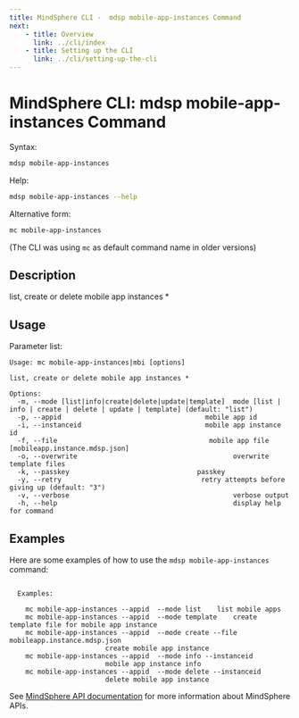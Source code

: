 ```yaml
---
title: MindSphere CLI -  mdsp mobile-app-instances Command
next:
    - title: Overview
      link: ../cli/index
    - title: Setting up the CLI
      link: ../cli/setting-up-the-cli
---
```


# MindSphere CLI: mdsp mobile-app-instances Command

Syntax:

```bash
mdsp mobile-app-instances
```

Help:

```bash
mdsp mobile-app-instances --help
```

Alternative form:

```bash
mc mobile-app-instances
```

(The CLI was using `mc` as default command name in older versions)

## Description

list, create or delete mobile app instances *

## Usage

Parameter list:

```text
Usage: mc mobile-app-instances|mbi [options]

list, create or delete mobile app instances *

Options:
  -m, --mode [list|info|create|delete|update|template]  mode [list | info | create | delete | update | template] (default: "list")
  -p, --appid                                    mobile app id
  -i, --instanceid                               mobile app instance id
  -f, --file                                      mobile app file [mobileapp.instance.mdsp.json]
  -o, --overwrite                                       overwrite template files
  -k, --passkey                                passkey
  -y, --retry                                   retry attempts before giving up (default: "3")
  -v, --verbose                                         verbose output
  -h, --help                                            display help for command

```

## Examples

Here are some examples of how to use the `mdsp mobile-app-instances` command:

```text

  Examples:

    mc mobile-app-instances --appid  --mode list 	list mobile apps
    mc mobile-app-instances --appid  --mode template 	create template file for mobile app instance
    mc mobile-app-instances --appid  --mode create --file mobileapp.instance.mdsp.json 
						create mobile app instance
    mc mobile-app-instances --appid  --mode info --instanceid 
						mobile app instance info
    mc mobile-app-instances --appid  --mode delete --instanceid 
						delete mobile app instance

```

See [MindSphere API documentation](https://documentation.mindsphere.io/MindSphere/apis/index.html) for more information about MindSphere APIs.